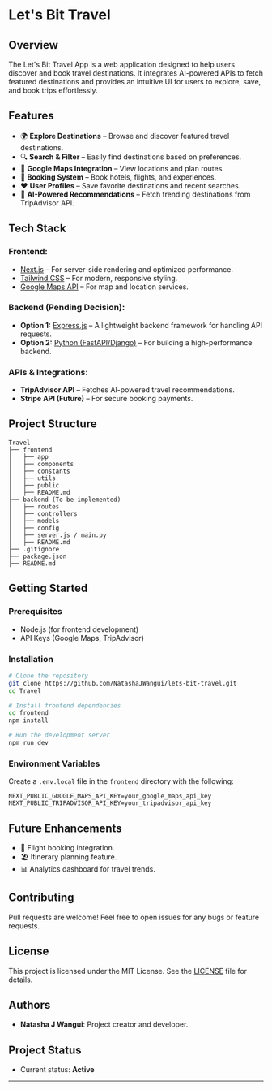 # Let's Bit Travel

## Overview
The Let's Bit Travel App is a web application designed to help users discover and book travel destinations. It integrates AI-powered APIs to fetch featured destinations and provides an intuitive UI for users to explore, save, and book trips effortlessly.

## Features
- 🌍 **Explore Destinations** – Browse and discover featured travel destinations.
- 🔍 **Search & Filter** – Easily find destinations based on preferences.
- 📍 **Google Maps Integration** – View locations and plan routes.
- 🏨 **Booking System** – Book hotels, flights, and experiences.
- ❤️ **User Profiles** – Save favorite destinations and recent searches.
- 🤖 **AI-Powered Recommendations** – Fetch trending destinations from TripAdvisor API.

## Tech Stack
### Frontend:
- [Next.js](https://nextjs.org/) – For server-side rendering and optimized performance.
- [Tailwind CSS](https://tailwindcss.com/) – For modern, responsive styling.
- [Google Maps API](https://developers.google.com/maps) – For map and location services.

### Backend (Pending Decision):
- **Option 1:** [Express.js](https://expressjs.com/) – A lightweight backend framework for handling API requests.
- **Option 2:** [Python (FastAPI/Django)](https://fastapi.tiangolo.com/) – For building a high-performance backend.

### APIs & Integrations:
- **TripAdvisor API** – Fetches AI-powered travel recommendations.
- **Stripe API (Future)** – For secure booking payments.

## Project Structure
```
Travel
├── frontend
│   ├── app
│   ├── components
│   ├── constants
│   ├── utils
│   ├── public
│   ├── README.md
├── backend (To be implemented)
│   ├── routes
│   ├── controllers
│   ├── models
│   ├── config
│   ├── server.js / main.py
│   ├── README.md
├── .gitignore
├── package.json
├── README.md
```

## Getting Started
### Prerequisites
- Node.js (for frontend development)
- API Keys (Google Maps, TripAdvisor)

### Installation
```sh
# Clone the repository
git clone https://github.com/NatashaJWangui/lets-bit-travel.git
cd Travel

# Install frontend dependencies
cd frontend
npm install

# Run the development server
npm run dev
```

### Environment Variables
Create a `.env.local` file in the `frontend` directory with the following:
```
NEXT_PUBLIC_GOOGLE_MAPS_API_KEY=your_google_maps_api_key
NEXT_PUBLIC_TRIPADVISOR_API_KEY=your_tripadvisor_api_key
```

## Future Enhancements
- 🛫 Flight booking integration.
- 🏖️ Itinerary planning feature.
- 📊 Analytics dashboard for travel trends.

## Contributing
Pull requests are welcome! Feel free to open issues for any bugs or feature requests.

## License
This project is licensed under the MIT License. See the [LICENSE](LICENSE) file for details.

## Authors

- **Natasha J Wangui**: Project creator and developer.

## Project Status

- Current status: **Active**

---